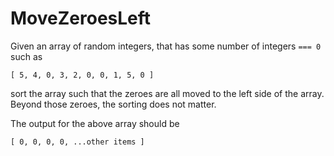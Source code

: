 # MoveZeroesLeft

Given an array of random integers, that has some number of integers `=== 0` such as

```
[ 5, 4, 0, 3, 2, 0, 0, 1, 5, 0 ] 
```

sort the array such that the zeroes are all moved to the left side of the array. Beyond those zeroes, the sorting does not matter.

The output for the above array should be

```
[ 0, 0, 0, 0, ...other items ]
```

